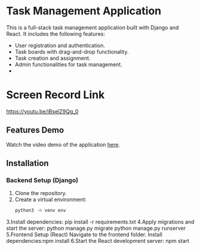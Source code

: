 # Task Management Application

This is a full-stack task management application built with Django and React. It includes the following features:
- User registration and authentication.
- Task boards with drag-and-drop functionality.
- Task creation and assignment.
- Admin functionalities for task management.
- 
# Screen Record Link

https://youtu.be/iBselZ9Qg_0

## Features Demo

Watch the video demo of the application [here](https://your-video-link.com).

## Installation

### Backend Setup (Django)
1. Clone the repository.
2. Create a virtual environment:
   ```bash
   python3 -m venv env
3.Install dependencies:
  pip install -r requirements.txt
4.Apply migrations and start the server:
  python manage.py migrate
  python manage.py runserver
5.Frontend Setup (React)
  Navigate to the frontend folder.
  Install dependencies:npm install
6.Start the React development server:
  npm start
